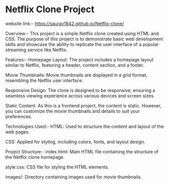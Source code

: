 # Netflix Clone Project

website link:- https://saurav1842.github.io/Netflix-clone/


Overview:-
This project is a simple Netflix clone created using HTML and CSS. The purpose of this project is to demonstrate basic web development skills and showcase the ability to replicate the user interface of a popular streaming service like Netflix.

Features:-
Homepage Layout: The project includes a homepage layout similar to Netflix, featuring a header, content section, and a footer.

Movie Thumbnails:  Movie thumbnails are displayed in a grid format, resembling the Netflix user interface.

Responsive Design: The clone is designed to be responsive, ensuring a seamless viewing experience across various devices and screen sizes.

Static Content: As this is a frontend project, the content is static. However, you can customize the movie thumbnails and details to suit your preferences.

Technologies Used:-
HTML: Used to structure the content and layout of the web pages.

CSS: Applied for styling, including colors, fonts, and layout design.

Project Structure:-
index.html: Main HTML file containing the structure of the Netflix clone homepage.

style.css: CSS file for styling the HTML elements.

images/: Directory containing images used for movie thumbnails.
